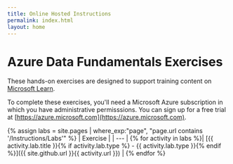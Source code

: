 ```yaml
---
title: Online Hosted Instructions
permalink: index.html
layout: home
---
```


# Azure Data Fundamentals Exercises

These hands-on exercises are designed to support training content on [Microsoft Learn](https://docs.microsoft.com/training/).

To complete these exercises, you'll need a Microsoft Azure subscription in which you have administrative permisssions. You can sign up for a free trial at [https://azure.microsoft.com](https://azure.microsoft.com).

{% assign labs = site.pages | where_exp:"page", "page.url contains '/Instructions/Labs'" %}
| Exercise |
| --- |
{% for activity in labs  %}| [{{ activity.lab.title }}{% if activity.lab.type %} - {{ activity.lab.type }}{% endif %}]({{ site.github.url }}{{ activity.url }}) |
{% endfor %}
